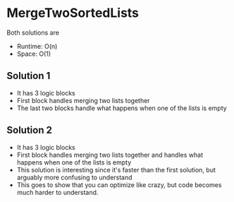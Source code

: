 # MergeTwoSortedLists

Both solutions are
- Runtime: O(n)
- Space: O(1)

## Solution 1
- It has 3 logic blocks
- First block handles merging two lists together
- The last two blocks handle what happens when one of the lists is empty

## Solution 2
- It has 3 logic blocks
- First block handles merging two lists together and handles what happens when one of the lists is empty
- This solution is interesting since it's faster than the first solution, but arguably more confusing to understand
- This goes to show that you can optimize like crazy, but code becomes much harder to understand. 
